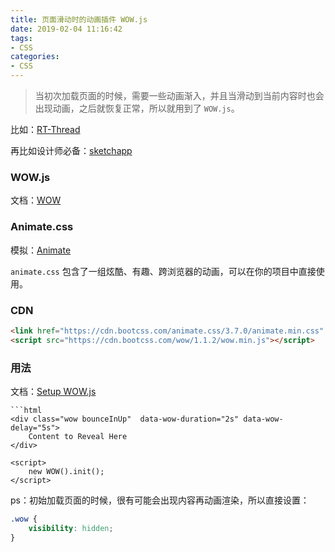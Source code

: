 ```yaml
---
title: 页面滑动时的动画插件 WOW.js
date: 2019-02-04 11:16:42
tags:
- CSS
categories:
- CSS
---
```


> 当初次加载页面的时候，需要一些动画渐入，并且当滑动到当前内容时也会出现动画，之后就恢复正常，所以就用到了 `WOW.js`。

比如：[RT-Thread](https://www.rt-thread.org/)

再比如设计师必备：[sketchapp](https://www.sketchapp.com/)

<!--more-->

### WOW.js
文档：[WOW](https://www.delac.io/wow/index.html)

### Animate.css
模拟：[Animate](https://daneden.github.io/animate.css/)

`animate.css` 包含了一组炫酷、有趣、跨浏览器的动画，可以在你的项目中直接使用。

### CDN

```html
<link href="https://cdn.bootcss.com/animate.css/3.7.0/animate.min.css" rel="stylesheet">
<script src="https://cdn.bootcss.com/wow/1.1.2/wow.min.js"></script>
```

### 用法
文档：[Setup WOW.js](https://www.delac.io/wow/docs.html)

```
```html
<div class="wow bounceInUp"  data-wow-duration="2s" data-wow-delay="5s">
    Content to Reveal Here
</div>

<script>
    new WOW().init();
</script>
```
ps：初始加载页面的时候，很有可能会出现内容再动画渲染，所以直接设置：
```css
.wow {
    visibility: hidden;
}